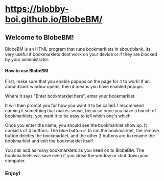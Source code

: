 # https://blobby-boi.github.io/BlobeBM/
## Welcome to BlobeBM!
BlobeBM is an HTML program that runs bookmarklets in about:blank. Its very useful if bookmarklets dont work on your device or if they are blocked by your administrator.
#### How to use BlobeBM
First, make sure that you enable popups on the page for it to work! If an about:blank window opens, then it means you have enabled popups.

Where it says "Enter bookmarklet here", enter your bookmarklet.

It will then prompt you for how you want it to be called. I recommend naming it something that makes sense, because once you have a bunch of bookmarklets, you want it to be easy to tell which one's which.

Once you enter the name, you should see the bookmarklet show up. It consists of 4 buttons: The blue button is to run the bookmarklet, the remove button deletes the bookmarklet, and the other 2 buttons are to rename the bookmarklet and edit the bookmarklet itself.

You can add as many bookmarklets as you need on to BlobeBM. The bookmarklets will save even if you close the window or shut down your computer.

### Enjoy!
